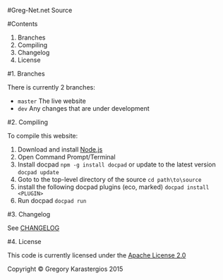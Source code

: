 #Greg-Net.net Source

#Contents

1. Branches
2. Compiling
3. Changelog
4. License

#1. Branches

There is currently 2 branches:

* `master` The live website
* `dev` Any changes that are under development

#2. Compiling

To compile this website:

1. Download and install [Node.js](http://nodejs.org)
2. Open Command Prompt/Terminal
3. Install docpad `npm -g install docpad` or update to the latest version `docpad update`
4. Goto to the top-level directory of the source `cd path\to\source`
5. install the following docpad plugins (eco, marked) `docpad install <PLUGIN>`
6. Run docpad `docpad run`

#3. Changelog

See [CHANGELOG](CHANGELOG.md)

#4. License

This code is currently licensed under the [Apache License 2.0](http://www.apache.org/licenses/LICENSE-2.0.html)


Copyright &copy; Gregory Karastergios 2015